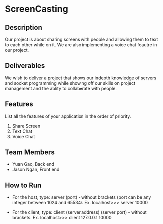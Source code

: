 # ScreenCasting

## Description

Our project is about sharing screens with people and allowing them to text to each other while on it. We are also implementing a voice chat feautre in our project. 

## Deliverables

We wish to deliver a project that shows our indepth knowledge of servers and socket programming while showing off our skills on project management and the ablity to collaberate with people. 

## Features 
List all the features of your application in the order of priority.
1. Share Screen
2. Text Chat
3. Voice Chat


## Team Members

* Yuan Gao, Back end
* Jason Ngan, Front end

## How to Run

* For the host, type: server (port) - without brackets (port can be any integer between 1024 and 65534).	Ex. localhost>>> server 10000
 	
* For the client, type: client (server address) (server port) - without brackets.	Ex. localhost>>> client 127.0.0.1 10000